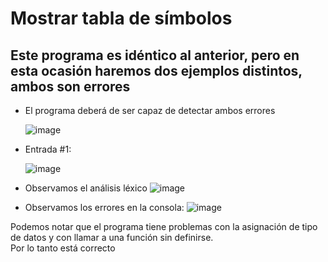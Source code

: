 # Mostrar tabla de símbolos

## Este programa es idéntico al anterior, pero en esta ocasión haremos dos ejemplos distintos, ambos son errores

- El programa deberá de ser capaz de detectar ambos errores

  ![image](https://user-images.githubusercontent.com/80979314/201779721-f5d66618-f98d-4cef-972e-33d370fda456.png)

- Entrada #1:

  ![image](https://user-images.githubusercontent.com/80979314/201779950-80423c3b-e50d-4140-acfb-93f20726abf4.png)

- Observamos el análisis léxico
  ![image](https://user-images.githubusercontent.com/80979314/201780003-fa36b755-30c1-4e11-beb5-58075572ee9c.png)

- Observamos los errores en la consola:
  ![image](https://user-images.githubusercontent.com/80979314/201780067-281c4832-d47a-4c38-9f2a-259a469b9ca2.png)

Podemos notar que el programa tiene problemas con la asignación de tipo de datos y con llamar a una función sin definirse. <br>
Por lo tanto está correcto <br>
